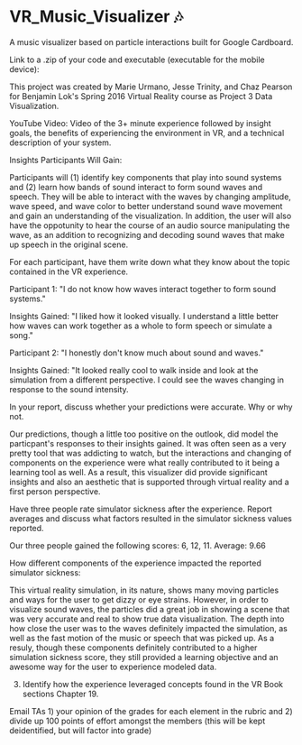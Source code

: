 # VR_Music_Visualizer :notes:
A music visualizer based on particle interactions built for Google Cardboard.

Link to a .zip of your code and executable (executable for the mobile device):


This project was created by Marie Urmano, Jesse Trinity, and Chaz Pearson for Benjamin Lok's Spring 2016 Virtual Reality course as Project 3 Data Visualization.

YouTube Video:
Video of the 3+ minute experience followed by insight goals, the benefits of experiencing the environment in VR, and a technical description of your system.

Insights Participants Will Gain:

Participants will (1) identify key components that play into sound systems and (2) learn how bands of sound interact to form sound waves and speech. They will be able to interact with the waves by changing amplitude, wave speed, and wave color to better understand sound wave movement and gain an understanding of the visualization. In addition, the user will also have the oppotunity to hear the course of an audio source manipulating the wave, as an addition to recognizing and decoding sound waves that make up speech in the original scene.

For each participant, 
have them write down what they know about the topic contained in the VR experience.

Participant 1:
"I do not know how waves interact together to form sound systems."

Insights Gained:
"I liked how it looked visually. I understand a little better how waves can work together as a whole to form speech or simulate a song."

Participant 2:
"I honestly don't know much about sound and waves."

Insights Gained:
"It looked really cool to walk inside and look at the simulation from a different perspective. I could see the waves changing in response to the sound intensity.

In your report, discuss whether your predictions were accurate. Why or why not.

Our predictions, though a little too positive on the outlook, did model the particpant's responses to their insights gained. It was often seen as a very pretty tool that was addicting to watch, but the interactions and changing of components on the experience were what really contributed to it being a learning tool as well. As a result, this visualizer did provide significant insights and also an aesthetic that is supported through virtual reality and a first person perspective.

Have three people rate simulator sickness after the experience. Report averages and discuss what factors resulted in the simulator sickness values reported.

Our three people gained the following scores:
6, 12, 11.
Average: 9.66

How different components of the experience impacted the reported simulator sickness:

This virtual reality simulation, in its nature, shows many moving particles and ways for the user to get dizzy or eye strains. However, in order to visualize sound waves, the particles did a great job in showing a scene that was very accurate and real to show true data visualization. The depth into how close the user was to the waves definitely impacted the simulation, as well as the fast motion of the music or speech that was picked up. As a resuly, though these components definitely contributed to a higher simulation sickness score, they still provided a learning objective and an awesome way for the user to experience modeled data.

3) Identify how the experience leveraged concepts found in the VR Book sections Chapter 19.


Email TAs 1) your opinion of the grades for each element in the rubric and 2) divide up 100 points of effort amongst the members (this will be kept deidentified, but will factor into grade)
 

